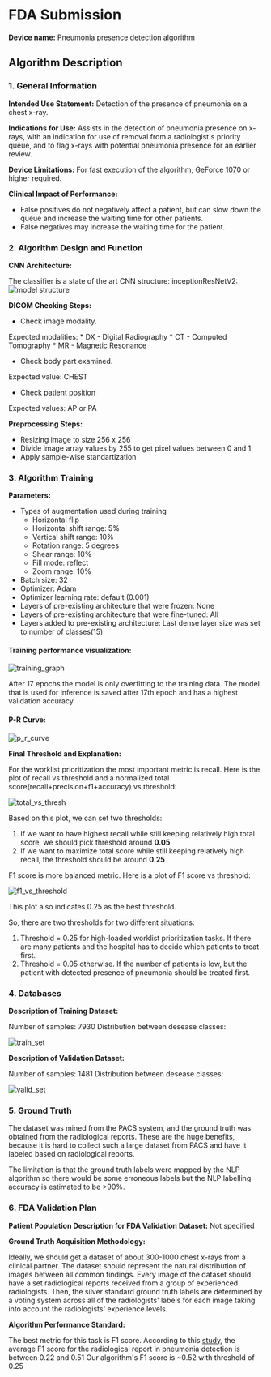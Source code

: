 # FDA  Submission

**Device name:** Pneumonia presence detection algorithm

## Algorithm Description 

### 1. General Information

**Intended Use Statement:** Detection of the presence of pneumonia on a chest x-ray.

**Indications for Use:** Assists in the detection of pneumonia presence on x-rays, with an indication for use of removal from a radiologist's priority queue, and to flag x-rays with potential pneumonia presence for an earlier review.

**Device Limitations:** For fast execution of the algorithm, GeForce 1070 or higher required.

**Clinical Impact of Performance:** 
- False positives do not negatively affect a patient, but can slow down the queue and increase the waiting time for other patients.  
- False negatives may increase the waiting time for the patient.

### 2. Algorithm Design and Function

**CNN Architecture:**

The classifier is a state of the art CNN structure: inceptionResNetV2:
![model structure](./img/model_structure.jpeg)

**DICOM Checking Steps:** 
- Check image modality. 

Expected modalities:
    * DX - Digital Radiography
    * CT - Computed Tomography
    * MR - Magnetic Resonance
- Check body part examined.

Expected value: CHEST
- Check patient position

Expected values: AP or PA

**Preprocessing Steps:**

- Resizing image to size 256 x 256
- Divide image array values by 255 to get pixel values between 0 and 1
- Apply sample-wise standartization 


### 3. Algorithm Training

**Parameters:** 
* Types of augmentation used during training
    - Horizontal flip
    - Horizontal shift range: 5%
    - Vertical shift range: 10%
    - Rotation range: 5 degrees
    - Shear range: 10% 
    - Fill mode: reflect
    - Zoom range: 10%
* Batch size: 32
* Optimizer: Adam
* Optimizer learning rate: default (0.001)
* Layers of pre-existing architecture that were frozen: None
* Layers of pre-existing architecture that were fine-tuned: All
* Layers added to pre-existing architecture: Last dense layer size was set to number of classes(15)

#### Training performance visualization:

![training_graph](./img/training_graph.jpeg)

After 17 epochs the model is only overfitting to the training data. The model that is used for inference is saved after 17th epoch and has a highest validation accuracy.

#### P-R Curve:
![p_r_curve](./img/p_r_curve.jpeg)

**Final Threshold and Explanation:**

For the worklist prioritization the most important metric is recall. 
Here is the plot of recall vs threshold and a normalized total score(recall+precision+f1+accuracy) vs threshold:

![total_vs_thresh](./img/total_vs_thresh.jpeg)

Based on this plot, we can set two thresholds:

1. If we want to have highest recall while still keeping relatively high total score, we should pick threshold around **0.05**
2. If we want to maximize total score while still keeping relatively high recall, the threshold should be around **0.25**

F1 score is more balanced metric. Here is a plot of F1 score vs threshold:

![f1_vs_threshold](./img/f1_vs_threshold.jpeg)

This plot also indicates 0.25 as the best threshold.

So, there are two thresholds for two different situations:

1. Threshold = 0.25 for high-loaded worklist prioritization tasks. If there are many patients and the hospital has to decide which patients to treat first. 
2. Threshold = 0.05 otherwise. If the number of patients is low, but the patient with detected presence of pneumonia should be treated first. 

### 4. Databases

**Description of Training Dataset:** 

Number of samples: 7930
Distribution between desease classes:

![train_set](./img/train_set.jpeg)


**Description of Validation Dataset:** 

Number of samples: 1481
Distribution between desease classes:

![valid_set](./img/valid_set1.jpeg)

### 5. Ground Truth

The dataset was mined from the PACS system, and the ground truth was obtained from the radiological reports. These are the huge benefits, because it is hard to collect such a large dataset from PACS and have it labeled based on radiological reports.

The limitation is that the ground truth labels were mapped by the NLP algorithm so there would be some erroneous labels but the NLP labelling accuracy is estimated to be >90%.


### 6. FDA Validation Plan

**Patient Population Description for FDA Validation Dataset:** Not specified

**Ground Truth Acquisition Methodology:**

Ideally, we should get a dataset of about 300-1000 chest x-rays from a clinical partner. 
The dataset should represent the natural distribution of images between all common findings. 
Every image of the dataset should have a set radiological reports received from a group of experienced radiologists. Then, the silver standard ground truth labels are determined by a voting system across all of the radiologists' labels for each image taking into account the radiologists' experience levels.

**Algorithm Performance Standard:**

The best metric for this task is F1 score. According to this [study](https://journals.plos.org/plosmedicine/article?id=10.1371/journal.pmed.1002686#pmed.1002686.s008), the average F1 score for the radiological report in pneumonia detection is between 0.22 and 0.51
Our algorithm's F1 score is ~0.52 with threshold of 0.25
